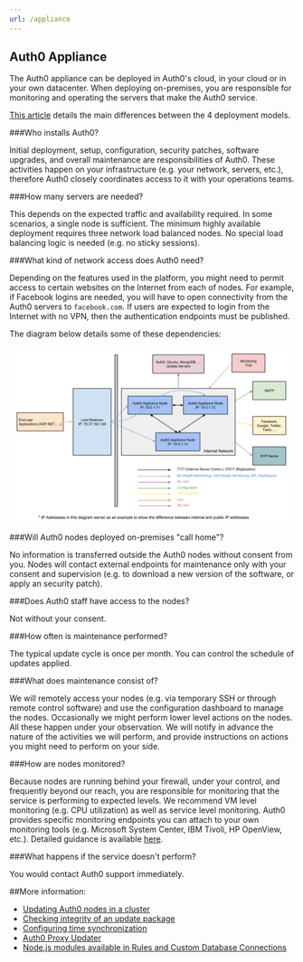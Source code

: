 ```yaml
---
url: /appliance
---
```


## Auth0 Appliance

The Auth0 appliance can be deployed in Auth0's cloud, in your cloud or in your own datacenter. When deploying on-premises, you are responsible for monitoring and operating the servers that make the Auth0 service.

[This article](/deployment) details the main differences between the 4 deployment models.

###Who installs Auth0?

Initial deployment, setup, configuration, security patches, software upgrades, and overall maintenance are responsibilities of Auth0. These activities happen on your infrastructure (e.g. your network, servers, etc.), therefore Auth0 closely coordinates access to it with your operations teams.

###How many servers are needed?

This depends on the expected traffic and availability required. In some scenarios, a single node is sufficient. The minimum highly available deployment requires three network load balanced nodes. No special load balancing logic is needed (e.g. no sticky sessions).

###What kind of network access does Auth0 need?

Depending on the features used in the platform, you might need to permit access to certain websites on the Internet from each of nodes. For example, if Facebook logins are needed, you will have to open connectivity from the Auth0 servers to `facebook.com`. If users are expected to login from the Internet with no VPN, then the authentication endpoints must be published.

The diagram below details some of these dependencies:

![](/media/articles/appliance/overview.png)

###Will Auth0 nodes deployed on-premises "call home"?

No information is transferred outside the Auth0 nodes without consent from you. Nodes will contact external endpoints for maintenance only with your consent and supervision (e.g. to download a new version of the software, or apply an security patch).

###Does Auth0 staff have access to the nodes?

Not without your consent.

###How often is maintenance performed?

The typical update cycle is once per month. You can control the schedule of updates applied.

###What does maintenance consist of?

We will remotely access your nodes (e.g. via temporary SSH or through remote control software) and use the configuration dashboard to manage the nodes. Occasionally we might perform lower level actions on the nodes. All these happen under your observation. We will notify in advance the nature of the activities we will perform, and provide instructions on actions you might need to perform on your side.

###How are nodes monitored?

Because nodes are running behind your firewall, under your control, and frequently beyond our reach, you are responsible for monitoring that the service is performing to expected levels. We recommend VM level monitoring (e.g. CPU utilization) as well as service level monitoring. Auth0 provides specific monitoring endpoints you can attach to your own monitoring tools (e.g. Microsoft System Center, IBM Tivoli, HP OpenView, etc.). Detailed guidance is available [here](/monitoring).

###What happens if the service doesn't perform?

You would contact Auth0 support immediately.

##More information:

-  [Updating Auth0 nodes in a cluster](/appliance/update)
-  [Checking integrity of an update package](/appliance/checksum)
-  [Configuring time synchronization](/appliance/clock)
-  [Auth0 Proxy Updater](/appliance/proxy-updater)
-  [Node.js modules available in Rules and Custom Database Connections](/appliance/modules)


